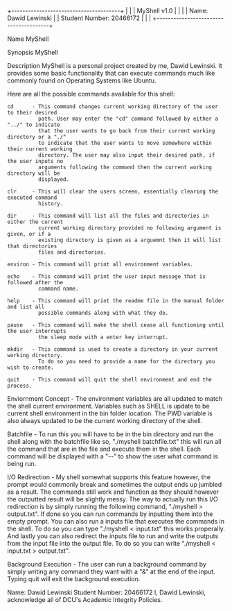 +---------------------------------------+
|                                       |
|              MyShell v1.0             |
|                                       |
|         Name: Dawid Lewinski          |
|       Student Number: 20466172        |
|                                       |
+---------------------------------------+

Name
    MyShell

Synopsis
    MyShell

Description
    MyShell is a personal project created by me, Dawid Lewinski. It provides some basic
    functionality that can execute commands much like commonly found on Operating Systems
    like Ubuntu.

Here are all the possible commands available for this shell:

    cd      - This command changes current working directory of the user to their desired
              path. User may enter the "cd" command followed by either a "../" to indicate
              that the user wants to go back from their current working directory or a "./"
              to indicate that the user wants to move somewhere within their current working
              directory. The user may also input their desired path, if the user inputs no
              arguments following the command then the current working directory will be
              displayed.

    clr     - This will clear the users screen, essentially clearing the executed command
              history.

    dir     - This command will list all the files and directories in either the current
              current working directory provided no following argument is given, or if a
              existing directory is given as a arguemnt then it will list that directories
              files and directories.

    environ - This command will print all environment variables.

    echo    - This command will print the user input message that is followed after the
              command name.

    help    - This command will print the readme file in the manual folder and list all
              possible commands along with what they do.

    pause   - This command will make the shell cease all functioning until the user interrupts
              the sleep mode with a enter key interrupt.

    mkdir   - This command is used to create a directory in your current working directory.
              To do so you need to provide a name for the directory you wish to create.

    quit    - This command will quit the shell environment and end the process.

Enviornment Concept   - The environment variables are all updated to match the shell
                        current environment. Variables such as SHELL is update to be
                        current shell environment in the bin folder location. The PWD
                        variable is also always updated to be the current working directory
                        of the shell.

Batchfile             - To run this you will have to be in the bin directory and run
                        the shell along with the batchfile like so, "./myshell batchfile.txt"
                        this will run all the command that are in the file and execute them 
                        in the shell. Each command will be displayed with a "-<command>-" to
                        show the user what command is being run.

I/O Redirection       - My shell somewhat supports this feature however, the prompt 
                        would commonly break and sometimes the output ends up jumbled as 
                        a result. The commands still work and function as they should 
                        however the outputted result will be slightly messy. The way to 
                        actually run this I/O redirection is by simply running the following 
                        command, "./myshell > output.txt". If done so you can run commands 
                        by inputting them into the empty prompt. You can also run a 
                        inputs file that executes the commands in the shell. To do so you can 
                        type "./myshell < input.txt" this works properally. And lastly you 
                        can also redirect the inputs file to run and write the outputs from 
                        the input file into the output file. To do so you can write 
                        "./myshell < input.txt > output.txt".

Background Execution  - The user can run a background command by simply writing any command
                        they want with a "&" at the end of the input. Typing quit will exit
                        the background execution.

Name: Dawid Lewinski
Student Number: 20466172
I, Dawid Lewinski, acknowledge all of DCU's Academic Integrity Policies.
